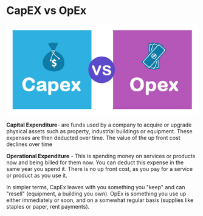 # CapEX vs OpEx

<p align = "center">
<img src= "https://raw.githubusercontent.com/BIT-R0nIn/AZ-900-Microsoft-Azure-Fundamentals-Study-Notes/master/img/Capex-vs-Opex1.png">
</p>

**Capital Expenditure**- are funds used by a company to acquire or upgrade physical assets such as property, industrial buildings or equipment. These expenses are then deducted over time. The value of the up front cost declines over time

**Operational Expenditure** - This is spending money on services or products now and being billed for them now. You can deduct this expense in the same year you spend it. There is no up front cost, as you pay for a service or product as you use it.

In simpler terms, CapEx leaves with you something you "keep" and can "resell" (equipment, a building you own). OpEx is something you use up either immediately or soon, and on a somewhat regular basis (supplies like staples or paper, rent payments).

